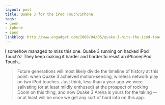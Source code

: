 ```yaml
---
layout: post
title: Quake 3 for the iPod Touch/iPhone
tags:
- geek
- iphone
- ipod
linkblog: http://www.engadget.com/2008/04/05/quake-3-hits-the-ipod-touch-makes-for-portable-lan-party/
---
```


I somehow managed to miss this one. Quake 3 running on hacked iPod Touch's! They keep making it harder
and harder to resist an iPhone/iPod Touch...

> Future generations will most likely divide the timeline of history at this point: when Quake 3 achieved
> motion-sensing, wireless network play on two iPod touches. Just think, less than a year ago we were
> salivating (or at least mildly enthused) at the prospect of rocking Doom on this thing, and now Quake 3
> Arena is yours for the taking -- or at least will be once we get any sort of hard info on this app.
